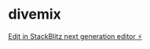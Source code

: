 # divemix

[Edit in StackBlitz next generation editor ⚡️](https://stackblitz.com/~/github.com/ramymagdy312/divemix)